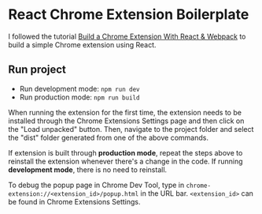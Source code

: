 # React Chrome Extension Boilerplate
I followed the tutorial [Build a Chrome Extension With React & Webpack](https://www.youtube.com/watch?v=8OCEfOKzpAw) to build a simple Chrome extension using React.

## Run project
- Run development mode: `npm run dev`
- Run production mode: `npm run build`

When running the extension for the first time, the extension needs to be installed through the Chrome Extensions Settings page and then click on the "Load unpacked" button. Then, navigate to the project folder and select the "dist" folder generated from one of the above commands.

If extension is built through **production mode**, repeat the steps above to reinstall the extension whenever there's a change in the code. If running **development mode**, there is no need to reinstall.

To debug the popup page in Chrome Dev Tool, type in `chrome-extension://<extension_id>/popup.html` in the URL bar. `<extension_id>` can be found in Chrome Extensions Settings.